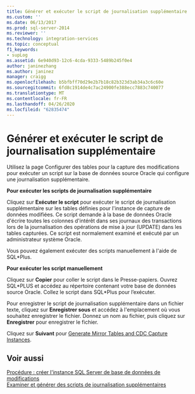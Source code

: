 ```yaml
---
title: Générer et exécuter le script de journalisation supplémentaire | Microsoft Docs
ms.custom: ''
ms.date: 06/13/2017
ms.prod: sql-server-2014
ms.reviewer: ''
ms.technology: integration-services
ms.topic: conceptual
f1_keywords:
- supLog
ms.assetid: 6e940d93-12c6-4cda-9333-5489b245f0e4
author: janinezhang
ms.author: janinez
manager: craigg
ms.openlocfilehash: b5bfbff70d29e2b7b18c82b323d3ab34a3c6c60e
ms.sourcegitcommit: 6fd8c1914de4c7ac24900fe388ecc7883c740077
ms.translationtype: MT
ms.contentlocale: fr-FR
ms.lasthandoff: 04/26/2020
ms.locfileid: "62835474"
---
```

# <a name="generate-and-run-the-supplemental-logging-script"></a>Générer et exécuter le script de journalisation supplémentaire
  Utilisez la page Configurer des tables pour la capture des modifications pour exécuter un script sur la base de données source Oracle qui configure une journalisation supplémentaire.  
  
 **Pour exécuter les scripts de journalisation supplémentaire**  
  
 Cliquez sur **Exécuter le script** pour exécuter le script de journalisation supplémentaire sur les tables définies pour l'instance de capture de données modifiées. Ce script demande à la base de données Oracle d'écrire toutes les colonnes d'intérêt dans ses journaux des transactions lors de la journalisation des opérations de mise à jour (UPDATE) dans les tables capturées. Ce script est normalement examiné et exécuté par un administrateur système Oracle.  
  
 Vous pouvez également exécuter des scripts manuellement à l'aide de SQL*Plus.  
  
 **Pour exécuter les script manuellement**  
  
 Cliquez sur **Copier** pour coller le script dans le Presse-papiers. Ouvrez SQL*PLUS et accédez au répertoire contenant votre base de données source Oracle. Collez le script dans SQL\*Plus pour l’exécuter.  
  
 Pour enregistrer le script de journalisation supplémentaire dans un fichier texte, cliquez sur **Enregistrer sous** et accédez à l'emplacement où vous souhaitez enregistrer le fichier. Donnez un nom au fichier, puis cliquez sur **Enregistrer** pour enregistrer le fichier.  
  
 Cliquez sur **Suivant** pour [Generate Mirror Tables and CDC Capture Instances](generate-mirror-tables-and-cdc-capture-instances.md).  
  
## <a name="see-also"></a>Voir aussi  
 [Procédure : créer l'instance SQL Server de base de données de modifications](how-to-create-the-sql-server-change-database-instance.md)   
 [Examiner et générer des scripts de journalisation supplémentaires](review-and-generate-supplemental-logging-scripts.md)  
  
  
